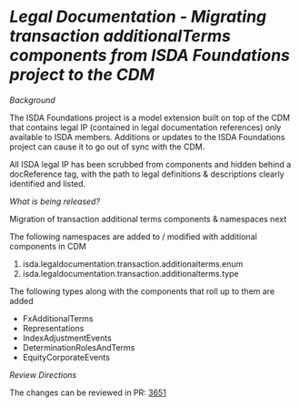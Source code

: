 # _Legal Documentation - Migrating transaction additionalTerms components from ISDA Foundations project to the CDM_

_Background_

The ISDA Foundations project is a model extension built on top of the CDM that contains legal IP (contained in legal documentation references) only available to ISDA members. Additions or updates to the ISDA Foundations project can cause it to go out of sync with the CDM.

All ISDA legal IP has been scrubbed from components and hidden behind a docReference tag, with the path to legal definitions & descriptions clearly identified and listed.

_What is being released?_

Migration of transaction additional terms components & namespaces next

The following namespaces are added to / modified with additional components in CDM

1. isda.legaldocumentation.transaction.additionalterms.enum
2. isda.legaldocumentation.transaction.additionalterms.type

The following types along with the components that roll up to them are added

- FxAdditionalTerms
- Representations
- IndexAdjustmentEvents
- DeterminationRolesAndTerms
- EquityCorporateEvents

_Review Directions_

The changes can be reviewed in PR: [3651](https://github.com/finos/common-domain-model/pull/3651)
